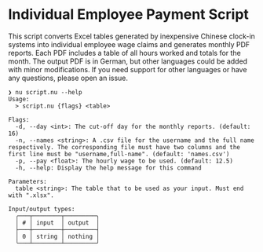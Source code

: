 # Individual Employee Payment Script
This script converts Excel tables generated by inexpensive Chinese clock-in systems into individual employee wage claims and generates monthly PDF reports.
Each PDF includes a table of all hours worked and totals for the month. The output PDF is in German, but other languages could be added with minor modifications.
If you need support for other languages or have any questions, please open an issue.

```
❯ nu script.nu --help
Usage:
  > script.nu {flags} <table> 

Flags:
  -d, --day <int>: The cut-off day for the monthly reports. (default: 16)
  -n, --names <string>: A .csv file for the username and the full name respectively. The corresponding file must have two columns and the first line must be "username,full-name". (default: 'names.csv')
  -p, --pay <float>: The hourly wage to be used. (default: 12.5)
  -h, --help: Display the help message for this command

Parameters:
  table <string>: The table that to be used as your input. Must end with ".xlsx".

Input/output types:
  ╭───┬────────┬─────────╮
  │ # │ input  │ output  │
  ├───┼────────┼─────────┤
  │ 0 │ string │ nothing │
  ╰───┴────────┴─────────╯
```
